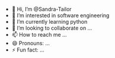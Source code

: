 - 👋 Hi, I’m @Sandra-Tailor
- 👀 I’m interested in software engineering
- 🌱 I’m currently learning python
- 💞️ I’m looking to collaborate on ...
- 📫 How to reach me ...
- 😄 Pronouns: ...
- ⚡ Fun fact: ...

<!---
Sandra-Tailor/Sandra-Tailor is a ✨ special ✨ repository because its `README.md` (this file) appears on your GitHub profile.
You can click the Preview link to take a look at your changes.
--->
